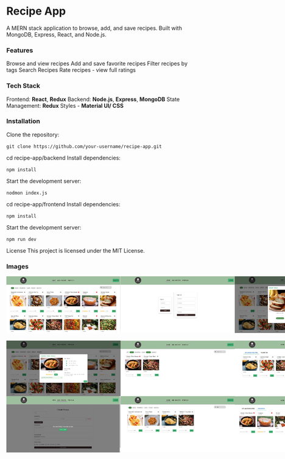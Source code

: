 # Recipe App
A MERN stack application to browse, add, and save recipes. Built with MongoDB, Express, React, and Node.js. 

### Features
Browse and view recipes
Add and save favorite recipes
Filter recipes by tags
Search Recipes
Rate recipes - view full ratings

### Tech Stack
Frontend: **React**, **Redux**
Backend: **Node.js**, **Express**, **MongoDB**
State Management: **Redux**
Styles - **Material UI/ CSS**

### Installation
Clone the repository:

```
git clone https://github.com/your-username/recipe-app.git
```

cd recipe-app/backend
Install dependencies:
```
npm install
```
Start the development server:

```
nodmon index.js
```

cd recipe-app/frontend
Install dependencies:
```
npm install
```
Start the development server:
```
npm run dev
```

License
This project is licensed under the MIT License.

### Images
<div style="display: flex; justify-content: space-between; margin-bottom: 20px;">
    <img src="https://raw.githubusercontent.com/ish107/RecipeApp/main/screenshots/home-view.jpg" alt="Home View" width="300"/>
    <img src="https://raw.githubusercontent.com/ish107/RecipeApp/main/screenshots/login-view.jpg" alt="Login View" width="300"/>
    <img src="https://raw.githubusercontent.com/ish107/RecipeApp/main/screenshots/recipe-modal.jpg" alt="Recipe Modal" width="300"/>
</div>

<div style="display: flex; justify-content: space-between;">
    <img src="https://raw.githubusercontent.com/ish107/RecipeApp/main/screenshots/rating-added.jpg" alt="Rating Added" width="300"/>
    <img src="https://raw.githubusercontent.com/ish107/RecipeApp/main/screenshots/filters-2.jpg" alt="Filters" width="300"/>
    <img src="https://raw.githubusercontent.com/ish107/RecipeApp/main/screenshots/uploaded-recipes.jpg" alt="Uploaded Recipes" width="300"/>
</div>

<div style="display: flex; justify-content: space-between;">
    <img src="https://raw.githubusercontent.com/ish107/RecipeApp/main/screenshots/add-recipe-notLogged.jpg" alt="Add Recipe Not Logged" width="300"/>
    <img src="https://raw.githubusercontent.com/ish107/RecipeApp/main/screenshots/search.jpg" alt="Search Results" width="300"/>
    <img src="https://raw.githubusercontent.com/ish107/RecipeApp/main/screenshots/favorite-recipes.jpg" alt="Favorite Recipes" width="300"/>
</div>


